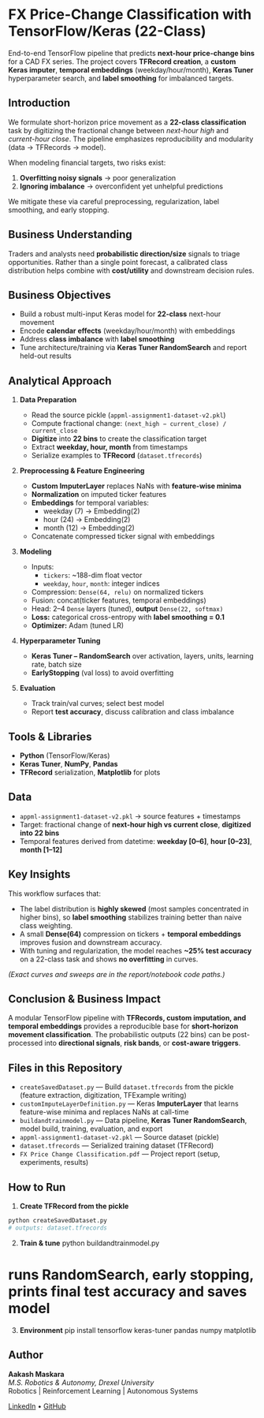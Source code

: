 # FX Price-Change Classification with TensorFlow/Keras (22-Class)

End-to-end TensorFlow pipeline that predicts **next-hour price-change bins** for a CAD FX series. The project covers **TFRecord creation**, a **custom Keras imputer**, **temporal embeddings** (weekday/hour/month), **Keras Tuner** hyperparameter search, and **label smoothing** for imbalanced targets.

## Introduction

We formulate short-horizon price movement as a **22-class classification** task by digitizing the fractional change between *next-hour high* and *current-hour close*. The pipeline emphasizes reproducibility and modularity (data → TFRecords → model).

When modeling financial targets, two risks exist:
1. **Overfitting noisy signals** → poor generalization  
2. **Ignoring imbalance** → overconfident yet unhelpful predictions

We mitigate these via careful preprocessing, regularization, label smoothing, and early stopping.

## Business Understanding

Traders and analysts need **probabilistic direction/size** signals to triage opportunities. Rather than a single point forecast, a calibrated class distribution helps combine with **cost/utility** and downstream decision rules.

## Business Objectives

- Build a robust multi-input Keras model for **22-class** next-hour movement  
- Encode **calendar effects** (weekday/hour/month) with embeddings  
- Address **class imbalance** with **label smoothing**  
- Tune architecture/training via **Keras Tuner RandomSearch** and report held-out results

## Analytical Approach

1. **Data Preparation**
   - Read the source pickle (`appml-assignment1-dataset-v2.pkl`)  
   - Compute fractional change: `(next_high − current_close) / current_close`  
   - **Digitize** into **22 bins** to create the classification target  
   - Extract **weekday, hour, month** from timestamps  
   - Serialize examples to **TFRecord** (`dataset.tfrecords`)

2. **Preprocessing & Feature Engineering**
   - **Custom ImputerLayer** replaces NaNs with **feature-wise minima**  
   - **Normalization** on imputed ticker features  
   - **Embeddings** for temporal variables:  
     - weekday (7) → Embedding(2)  
     - hour (24) → Embedding(2)  
     - month (12) → Embedding(2)  
   - Concatenate compressed ticker signal with embeddings

3. **Modeling**
   - Inputs:  
     - `tickers`: ~188-dim float vector  
     - `weekday`, `hour`, `month`: integer indices  
   - Compression: `Dense(64, relu)` on normalized tickers  
   - Fusion: concat(ticker features, temporal embeddings)  
   - Head: 2–4 `Dense` layers (tuned), **output** `Dense(22, softmax)`  
   - **Loss:** categorical cross-entropy with **label smoothing = 0.1**  
   - **Optimizer:** Adam (tuned LR)

4. **Hyperparameter Tuning**
   - **Keras Tuner – RandomSearch** over activation, layers, units, learning rate, batch size  
   - **EarlyStopping** (val loss) to avoid overfitting

5. **Evaluation**
   - Track train/val curves; select best model  
   - Report **test accuracy**, discuss calibration and class imbalance

## Tools & Libraries

- **Python** (TensorFlow/Keras)  
- **Keras Tuner**, **NumPy**, **Pandas**  
- **TFRecord** serialization, **Matplotlib** for plots

## Data

- `appml-assignment1-dataset-v2.pkl` → source features + timestamps  
- Target: fractional change of **next-hour high vs current close**, **digitized into 22 bins**  
- Temporal features derived from datetime: **weekday [0–6]**, **hour [0–23]**, **month [1–12]**

## Key Insights

This workflow surfaces that:
- The label distribution is **highly skewed** (most samples concentrated in higher bins), so **label smoothing** stabilizes training better than naive class weighting.  
- A small **Dense(64)** compression on tickers + **temporal embeddings** improves fusion and downstream accuracy.  
- With tuning and regularization, the model reaches **~25% test accuracy** on a 22-class task and shows **no overfitting** in curves.

*(Exact curves and sweeps are in the report/notebook code paths.)*

## Conclusion & Business Impact

A modular TensorFlow pipeline with **TFRecords, custom imputation, and temporal embeddings** provides a reproducible base for **short-horizon movement classification**. The probabilistic outputs (22 bins) can be post-processed into **directional signals**, **risk bands**, or **cost-aware triggers**.

## Files in this Repository

- `createSavedDataset.py` — Build `dataset.tfrecords` from the pickle (feature extraction, digitization, TFExample writing)  
- `customImputeLayerDefinition.py` — Keras **ImputerLayer** that learns feature-wise minima and replaces NaNs at call-time  
- `buildandtrainmodel.py` — Data pipeline, **Keras Tuner RandomSearch**, model build, training, evaluation, and export  
- `appml-assignment1-dataset-v2.pkl` — Source dataset (pickle)  
- `dataset.tfrecords` — Serialized training dataset (TFRecord)  
- `FX Price Change Classification.pdf` — Project report (setup, experiments, results)

## How to Run

1) **Create TFRecord from the pickle**
```bash
python createSavedDataset.py
# outputs: dataset.tfrecords
```

2) **Train & tune**
  python buildandtrainmodel.py
  # runs RandomSearch, early stopping, prints final test accuracy and saves model

3) **Environment**
   pip install tensorflow keras-tuner pandas numpy matplotlib

## Author

**Aakash Maskara**  
*M.S. Robotics & Autonomy, Drexel University*  
Robotics | Reinforcement Learning | Autonomous Systems

[LinkedIn](https://linkedin.com/in/aakashmaskara) • [GitHub](https://github.com/aakashmaskara)
